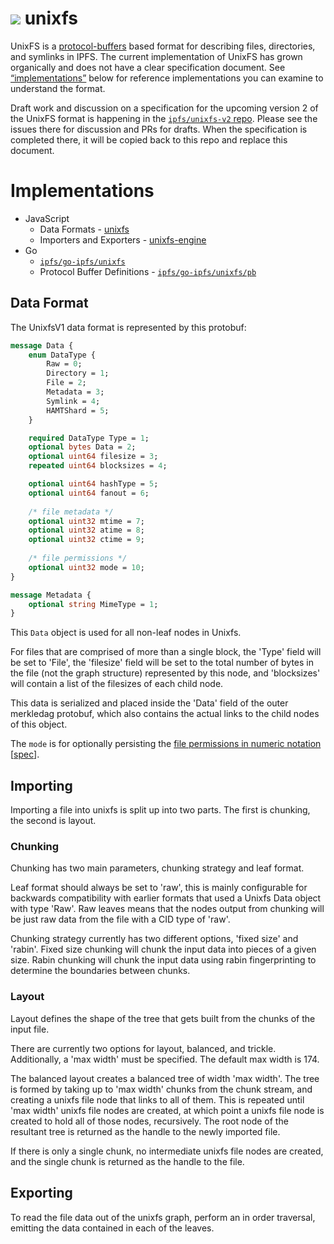 ![](https://img.shields.io/badge/status-wip-orange.svg?style=flat-square) unixfs
================================================================================

UnixFS is a [protocol-buffers](https://developers.google.com/protocol-buffers/) based format for describing files, directories, and symlinks in IPFS. The current implementation of UnixFS has grown organically and does not have a clear specification document. See [“implementations”](#implementations) below for reference implementations you can examine to understand the format.

Draft work and discussion on a specification for the upcoming version 2 of the UnixFS format is happening in the [`ipfs/unixfs-v2` repo](https://github.com/ipfs/unixfs-v2). Please see the issues there for discussion and PRs for drafts. When the specification is completed there, it will be copied back to this repo and replace this document.


# Implementations

- JavaScript
  - Data Formats - [unixfs](https://github.com/ipfs/js-ipfs-unixfs)
  - Importers and Exporters - [unixfs-engine](https://github.com/ipfs/js-ipfs-unixfs-engine)
- Go
  - [`ipfs/go-ipfs/unixfs`](https://github.com/ipfs/go-ipfs/tree/b3faaad1310bcc32dc3dd24e1919e9edf51edba8/unixfs)
  - Protocol Buffer Definitions - [`ipfs/go-ipfs/unixfs/pb`](https://github.com/ipfs/go-ipfs/blob/b3faaad1310bcc32dc3dd24e1919e9edf51edba8/unixfs/pb/unixfs.proto)

## Data Format

The UnixfsV1 data format is represented by this protobuf:

```protobuf
message Data {
	enum DataType {
		Raw = 0;
		Directory = 1;
		File = 2;
		Metadata = 3;
		Symlink = 4;
		HAMTShard = 5;
	}

	required DataType Type = 1;
	optional bytes Data = 2;
	optional uint64 filesize = 3;
	repeated uint64 blocksizes = 4;

	optional uint64 hashType = 5;
	optional uint64 fanout = 6;
	
	/* file metadata */
	optional uint32 mtime = 7;
	optional uint32 atime = 8;
	optional uint32 ctime = 9;
	
	/* file permissions */
	optional uint32 mode = 10;
}

message Metadata {
	optional string MimeType = 1;
}
```

This `Data` object is used for all non-leaf nodes in Unixfs.

For files that are comprised of more than a single block, the 'Type' field will be set to 'File', the 'filesize' field will be set to the total number of bytes in the file (not the graph structure) represented by this node, and 'blocksizes' will contain a list of the filesizes of each child node.

This data is serialized and placed inside the 'Data' field of the outer merkledag protobuf, which also contains the actual links to the child nodes of this object.

The `mode` is for optionally persisting the [file permissions in numeric notation](https://en.wikipedia.org/wiki/File_system_permissions#Numeric_notation) \[[spec](https://pubs.opengroup.org/onlinepubs/9699919799/basedefs/sys_stat.h.html)\].

## Importing

Importing a file into unixfs is split up into two parts. The first is chunking, the second is layout.

### Chunking

Chunking has two main parameters, chunking strategy and leaf format. 

Leaf format should always be set to 'raw', this is mainly configurable for
backwards compatibility with earlier formats that used a Unixfs Data object
with type 'Raw'. Raw leaves means that the nodes output from chunking will be
just raw data from the file with a CID type of 'raw'.

Chunking strategy currently has two different options, 'fixed size' and 'rabin'.
Fixed size chunking will chunk the input data into pieces of a given size. Rabin
chunking will chunk the input data using rabin fingerprinting to determine the
boundaries between chunks.

### Layout

Layout defines the shape of the tree that gets built from the chunks of the input file.

There are currently two options for layout, balanced, and trickle.
Additionally, a 'max width' must be specified. The default max width is 174.

The balanced layout creates a balanced tree of width 'max width'. The tree is
formed by taking up to 'max width' chunks from the chunk stream, and creating a
unixfs file node that links to all of them. This is repeated until 'max width'
unixfs file nodes are created, at which point a unixfs file node is created to
hold all of those nodes, recursively. The root node of the resultant tree is returned
as the handle to the newly imported file.

If there is only a single chunk, no intermediate unixfs file nodes are created,
and the single chunk is returned as the handle to the file.

## Exporting

To read the file data out of the unixfs graph, perform an in order traversal,
emitting the data contained in each of the leaves.
